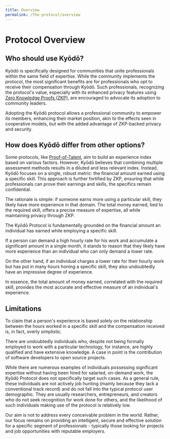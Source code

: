 ```yaml
---
title: Overview
permalink: /the-protocol/overview
---
```


# Protocol Overview

## Who should use Kyōdō?

Kyōdō is specifically designed for communities that unite professionals within the same field of expertise. While the community implements the protocol, the most significant benefits are for professionals who opt to receive their compensation through Kyōdō. Such professionals, recognizing the protocol's value, especially with its enhanced privacy features using [Zero Knowledge Proofs (ZKP)](/zkp), are encouraged to advocate its adoption to community leaders.

Adopting the Kyōdō protocol allows a professional community to empower its members, enhancing their market position, akin to the effects seen in cooperative models, but with the added advantage of ZKP-backed privacy and security.
## How does Kyōdō differ from other options?

Some protocols, like [Proof-of-Talent](https://proofoftalent.org/), aim to build an experience index based on various factors. However, Kyōdō believes that combining multiple assessment methods results in a diluted and less relevant index. Instead, Kyōdō focuses on a single, robust metric: the financial amount earned using a specific skill. This approach is further fortified by ZKP, ensuring that while professionals can prove their earnings and skills, the specifics remain confidential.

The rationale is simple: if someone earns more using a particular skill, they likely have more experience in that domain. The total money earned, tied to the required skill, offers a precise measure of expertise, all while maintaining privacy through ZKP.

The Kyōdō Protocol is fundamentally grounded on the financial amount an individual has earned while employing a specific skill.

If a person can demand a high hourly rate for his work and accumulate a significant amount in a single month, it stands to reason that they likely have more experience than an individual who can only demand a lower rate.

On the other hand, if an individual charges a lower rate for their hourly work but has put in many hours honing a specific skill, they also undoubtedly have an impressive degree of experience.

In essence, the total amount of money earned, correlated with the required skill, provides the most accurate and effective measure of an individual's experience.

## Limitations

To claim that a person's experience is based solely on the relationship between the hours worked in a specific skill and the compensation received is, in fact, overly simplistic.

There are undoubtedly individuals who, despite not being formally employed to work with a particular technology, for instance, are highly qualified and have extensive knowledge. A case in point is the contribution of software developers to open source projects.

While there are numerous examples of individuals possessing significant expertise without having been hired for salaried, on-demand work, the Kyōdō Protocol does not specifically target such cases. As a general rule, these individuals are not actively job hunting (mainly because they lack a conventional track record) and do not fall into the typical protocol user demographic. They are usually researchers, entrepreneurs, and creators who do not seek recognition for work done for others, and the likelihood of such individuals making use of the protocol is relatively low.

Our aim is not to address every conceivable problem in the world. Rather, our focus remains on providing an intelligent, secure and effective solution for a specific segment of professionals - typically those looking for projects and job opportunities with reputable employers.